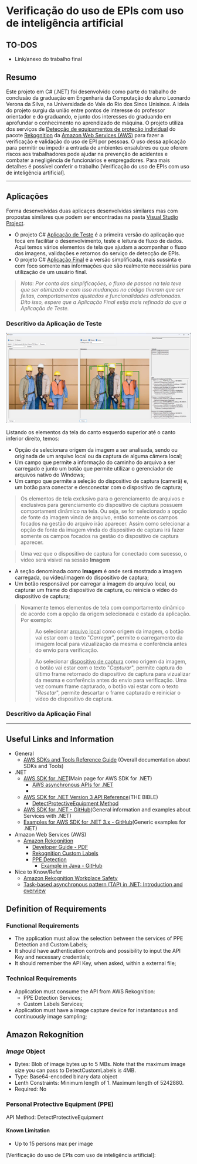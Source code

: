 # Verificação do uso de EPIs com uso de inteligência artificial
## TO-DOS
- Link/anexo do trabalho final

## Resumo

Este projeto em C# (.NET) foi desenvolvido como parte do trabalho de conclusão da graduação em Engenharia da Computação do aluno Leonardo Verona da Silva, na Universidade do Vale do Rio dos Sinos Unisinos. A ideia do projeto surgiu da união entre pontos de interesse do professor orientador e do graduando, e junto dos interesses do graduando em aprofundar o conhecimento no aprendizado de máquina. O projeto utiliza dos serviços de [Detecção de equipamentos de proteção individual] do pacote [Rekognition] da [Amazon Web Services (AWS)] para fazer a verificação e validação do uso de EPI por pessoas. O uso dessa aplicação para permitir ou impedir a entrada de ambientes ensalubres ou que oferem riscos aos trabalhadores pode ajudar na prevenção de acidentes e combater a negligência de funcionários e empregadores. Para mais detalhes é possível conferir o trabalho [Verificação do uso de EPIs com uso de inteligência artificial].

---

## Aplicações

Forma desenvolvidas duas aplicaçes desenvolvidas similares mas com propostas similares que podem ser encontradas na pasta [Visual Studio Project].

- O projeto C# [Aplicação de Teste] é a primeira versão do aplicação que foca em facilitar o desenvolvimento, teste e leitura de fluxo de dados. Aqui temos vários elementos de tela que ajudam a acompanhar o fluxo das imagens, validações e retornos do serviço de detecção de EPIs.
- O projeto C# [Aplicação Final] é a versão simplificada, mais sussinta e com foco somente nas informações que são realmente necessárias para utilização de um usuário final.

> *Nota: Por conta das simplificações, o fluxo de passos na tela teve que ser otimizado e com isso mudanças no código tiveram que ser feitas, comportamentos ajustados e funcionalidades adicionadas. Dito isso, espere que a Aplicação Final estja mais refinada do que a Aplicação de Teste.*

### Descritivo da Aplicação de Teste

![Aplicação de Teste](/imgs/Aplicação%20de%20Teste.png "Aplicação de Teste")

Listando os elementos da tela do canto esquerdo superior até o canto inferior direito, temos:

- Opção de selecionara origem da imagem a ser analisada, sendo ou originada de um arquivo local ou da captura de alguma câmera local;
- Um campo que permite a informação do caminho do arquivo a ser carregado e junto um botão que permite utilizar o gerenciador de arquivos nativo do Windows;
- Um campo que permite a seleção do dispositivo de captura (camerâ) e, um botão para conectar e desconectar com o dispositivo de captura;

> Os elementos de tela exclusivo para o gerenciamento de arquivos e exclusivos para gerenciamento do dispositivo de captura possuem comportament dinâmico na tela. Ou seja, se for selecionado a opção de fonte da imagem vinda de arquivo, então somente os campos focados na gestão do arquivo irão aparecer. Assim como selecionar a opção de fonte da imagem vinda do dispositivo de captura irá fazer somente os campos focados na gestão do dispositivo de captura aparecer.

> Uma vez que o dispositivo de captura for conectado com sucesso, o vídeo será visivel na sessão **Imagem**

- A seção denominada como **Imagem** é onde será mostrado a imagem carregada, ou vídeo/imagem do dispositivo de captura;
- Um botão responsável por carregar a imagem do arquivo local, ou capturar um frame do dispositivo de captura, ou reinicia o vídeo do dispositivo de captura;

> Novamente temos elementos de tela com comportamento dinâmico de acordo com a opção da origem selecionada e estado da aplicação. Por exemplo:
>> Ao selecionar <ins>arquivo local</ins> como origem da imagem, o botão vai estar com o texto "*Carregar*", permite o carregamento da imagem local para vizualização da mesma e conferência antes do envio para verificação.
>
>> Ao selecionar <ins>dispositivo de captura</ins> como origem da imagem, o botão vai estar com o texto "*Capturar*", permite captura do último frame retornado do dispositivo de captura para vizualizar da mesma e conferência antes do envio para verificação. Uma vez comum frame capturado, o botão vai estar com o texto "*Resetar*", permite descartar o frame capturado e reiniciar o vídeo do dispositivo de captura.

### Descritivo da Aplicação Final

---

##

## Useful Links and Information

- General
  - [AWS SDKs and Tools Reference Guide](https://docs.aws.amazon.com/sdkref/latest/guide/overview.html) (Overall documentation about SDKs and Tools)
- .NET
  - [AWS SDK for .NET](https://docs.aws.amazon.com/sdk-for-net/v3/developer-guide/welcome.html)(Main page for AWS SDK for .NET)
    - [AWS asynchronous APIs for .NET](https://docs.aws.amazon.com/sdk-for-net/v3/developer-guide/sdk-net-async-api.html)
    - 
  - [AWS SDK for .NET Version 3 API Reference](https://docs.aws.amazon.com/sdkfornet/v3/apidocs/Index.html)(THE BIBLE)
    - [DetectProtectiveEquipment Method](https://docs.aws.amazon.com/rekognition/latest/APIReference/API_DetectProtectiveEquipment.html)
  - [AWS SDK for .NET - GitHub](https://github.com/aws/aws-sdk-net)(General information and examples about Services with .NET)
  - [Examples for AWS SDK for .NET 3.x - GitHub](https://github.com/awsdocs/aws-doc-sdk-examples/tree/main/dotnetv3)(Generic examples for .NET)
- Amazon Web Services (AWS)
  - [Amazon Rekognition](https://docs.aws.amazon.com/rekognition/latest/dg/what-is.html)
    - [Developer Guide - PDF](/docs/rekognition-dg.pdf)
    - [Rekognition Custom Labels](/docs/Rekognition%20Custom%20Labels.pdf)
    - [PPE Detection](https://docs.aws.amazon.com/rekognition/latest/dg/ppe-detection.html)
      - [Example in Java - GitHub](https://github.com/awsdocs/aws-doc-sdk-examples/tree/main/javav2/usecases/creating_lambda_ppe)
- Nice to Know/Refer
  - [Amazon Rekognition Workplace Safety](https://aws.amazon.com/rekognition/workplace-safety/)
  - [Task-based asynchronous pattern (TAP) in .NET: Introduction and overview](https://learn.microsoft.com/en-us/dotnet/standard/asynchronous-programming-patterns/task-based-asynchronous-pattern-tap)


## Definition of Requirements

### Functional Requirements

- The application must allow the selection between the services of PPE Detection and Custom Labels;
- It should have authentication controls and possibility to input the API Key and necessary credentials;
- It should remember the API Key, when asked, within a external file;

### Technical Requirements

- Application must consume the API from AWS Rekognition:
  - PPE Detection Services;
  - Custom Labels Services;
- Application must have a image capture device for instantanous and continuously image sampling;

## Amazon Rekognition

### *Image* Object

- Bytes: Blob of image bytes up to 5 MBs. Note that the maximum image size you can pass to DetectCustomLabels is 4MB.
- Type: Base64-encoded binary data object
- Lenth Constraints: Minimum length of 1. Maximum length of 5242880.
- Required: No

### Personal Protective Equipment (PPE)

API Method: DetectProtectiveEquipment 

#### Known Limitation

- Up to 15 persons max per image

[Verificação do uso de EPIs com uso de inteligência artificial]:

[Amazon Web Services (AWS)]:https://aws.amazon.com/pt/free/?trk=2ee11bb2-bc40-4546-9852-2c4ad8e8f646&sc_channel=ps&ef_id=CjwKCAjwuqiiBhBtEiwATgvixJNd7n1cjYiXkyCLx7UttRTN0KtZCvQ1dq6sXtKCdT40JnqP7HRXphoCZ0sQAvD_BwE:G:s&s_kwcid=AL!4422!3!561843094929!e!!g!!aws!15278604629!130587771740&all-free-tier.sort-by=item.additionalFields.SortRank&all-free-tier.sort-order=asc&awsf.Free%20Tier%20Types=*all&awsf.Free%20Tier%20Categories=*all
[Detecção de equipamentos de proteção individual]:https://docs.aws.amazon.com/pt_br/rekognition/latest/dg/ppe-detection.html
[Rekognition]:https://aws.amazon.com/pt/rekognition/?nc1=h_ls
[Visual Studio Project]:/Visual%20Studio%20Project/
[Aplicação Final]:/Visual%20Studio%20Project/Aplicação%20Final/
[Aplicação de Teste]:/Visual%20Studio%20Project/Aplicação%20de%20Teste/